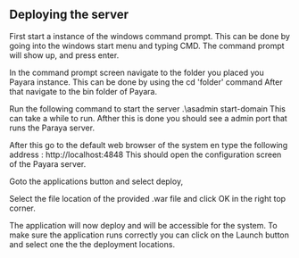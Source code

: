 ## Deploying the server

First start a instance of the windows command prompt. This can be done by going into the windows start menu and typing CMD. The command prompt will show up, and press enter.

In the command prompt screen navigate to the folder you placed you Payara instance.
This can be done by using the cd 'folder' command
After that navigate to the bin folder of Payara.

Run the following command to start the server
.\asadmin start-domain
This can take a while to run.
Afther this is done you should see a admin port that runs the Paraya server.

After this go to the default web browser of the system en type the following address :
http://localhost:4848
This should open the configuration screen of the Payara server.

Goto the applications button and select deploy,


Select the file location of the provided .war file and click OK in the right top corner.

The application will now deploy and will be accessible for the system. To make sure the application runs correctly you can click on the Launch button and select one the the deployment locations.